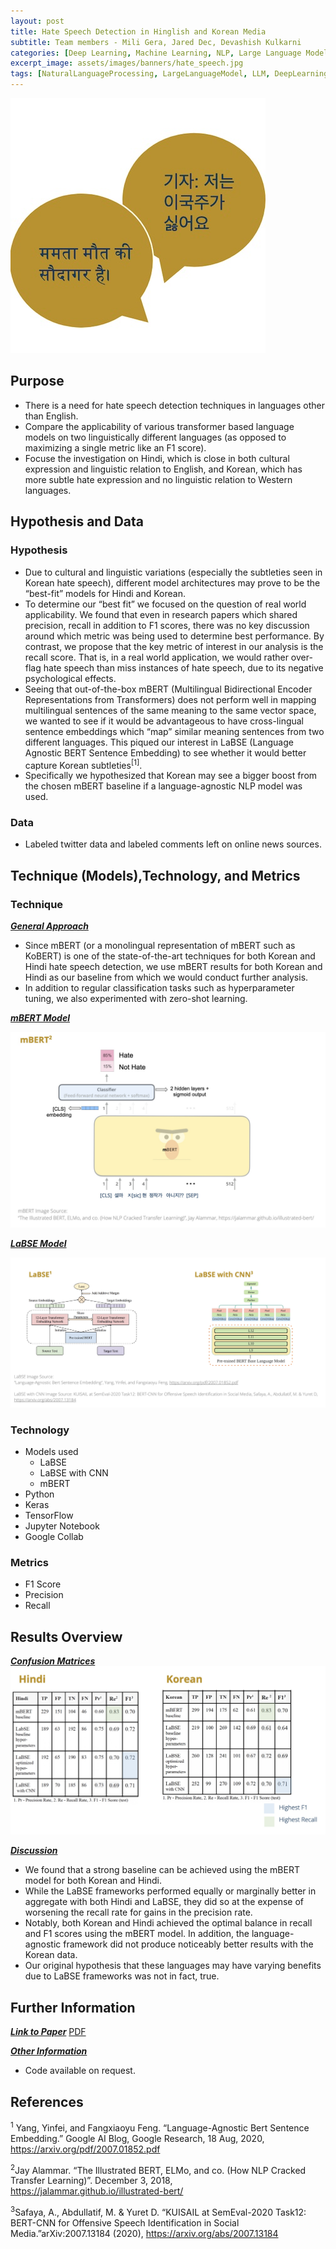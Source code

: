 ```yaml
---
layout: post
title: Hate Speech Detection in Hinglish and Korean Media
subtitle: Team members - Mili Gera, Jared Dec, Devashish Kulkarni
categories: [Deep Learning, Machine Learning, NLP, Large Language Model]
excerpt_image: assets/images/banners/hate_speech.jpg
tags: [NaturalLanguageProcessing, LargeLanguageModel, LLM, DeepLearning, MachineLearning]
---
```


![hatespeech](/assets/images/banners/hate_speech.jpg)  

## Purpose
- There is a need for hate speech detection techniques in languages other than English.
- Compare the applicability of various transformer based language models on two linguistically different languages (as opposed to maximizing a single metric like an F1 score).
- Focuse the investigation on Hindi, which is close in both cultural expression and linguistic relation to English, and Korean, which has more subtle hate expression and no linguistic relation to Western languages. 

## Hypothesis and Data

### Hypothesis
- Due to cultural and linguistic variations (especially the subtleties seen in Korean hate speech), different model architectures may prove to be the “best-fit” models for Hindi and Korean.
- To determine our “best fit” we focused on the question of real world applicability.  We found that even in research papers which shared precision, recall in addition to F1 scores, there was no key discussion around which metric was being used to determine best performance. By contrast, we propose that the key metric of interest in our analysis is the recall score. That is, in a real world application, we would rather over-flag hate speech than miss instances of hate speech, due to its negative psychological effects.
- Seeing that out-of-the-box mBERT (Multilingual Bidirectional Encoder Representations from Transformers) does not perform well in mapping multilingual sentences of the same meaning to the same vector space, we wanted to see if it would be advantageous to have cross-lingual sentence embeddings which “map” similar meaning sentences from two different languages. This piqued our interest in LaBSE (Language Agnostic BERT Sentence Embedding) to see whether it would better capture Korean subtleties<sup>[1]</sup>.
- Specifically we hypothesized that Korean may see a bigger boost from the chosen mBERT baseline if a language-agnostic NLP model was used.

### Data
- Labeled twitter data and labeled comments left on online news sources.

## Technique (Models),Technology, and Metrics 

### Technique  

**<ins>*General Approach*</ins>** 
- Since mBERT (or a monolingual representation of mBERT such as KoBERT) is one of the state-of-the-art techniques for both Korean and Hindi hate speech detection, we use mBERT results for both Korean and Hindi as our baseline from which we would conduct further analysis.
- In addition to regular classification tasks such as hyperparameter tuning, we also experimented with zero-shot learning.
   
**<ins>*mBERT Model*</ins>**  

![mbert](/assets/images/banners/mbert.jpg)

**<ins>*LaBSE Model*</ins>**  

![labse](/assets/images/banners/labse.jpg)

### Technology
- Models used
  - LaBSE
  - LaBSE with CNN
  - mBERT
- Python
- Keras
- TensorFlow
- Jupyter Notebook
- Google Collab

### Metrics
- F1 Score
- Precision
- Recall

## Results Overview

**<ins>*Confusion Matrices*</ins>** 
![hate speech results](/assets/images/banners/hatespeechresults.jpg)  

**<ins>*Discussion*</ins>**

- We found that a strong baseline can be achieved using the mBERT model for both Korean and Hindi.
- While the LaBSE frameworks performed equally or marginally better in aggregate with both Hindi and LaBSE, they did so at the expense of worsening the recall rate for gains in the precision rate.
- Notably, both Korean and Hindi achieved the optimal balance in recall and F1 scores using the mBERT model. In addition, the language-agnostic framework did not produce noticeably better results with the Korean data.
- Our original hypothesis that these languages may have varying benefits due to LaBSE frameworks was not in fact, true.

## Further Information

**<ins>*Link to Paper*</ins>**
<a href="https://miligeraucb.github.io/papers/hate_speech.pdf" target="_blank">PDF</a>

**<ins>*Other Information*</ins>**
- Code available on request.

## References
<sup>1</sup> Yang, Yinfei, and Fangxiaoyu Feng. “Language-Agnostic Bert Sentence Embedding.” Google AI Blog, Google Research, 18 Aug, 2020, https://arxiv.org/pdf/2007.01852.pdf

<sup>2</sup>Jay Alammar. “The Illustrated BERT, ELMo, and co. (How NLP Cracked Transfer Learning)”. December 3, 2018, https://jalammar.github.io/illustrated-bert/

<sup>3</sup>Safaya, A., Abdullatif, M. & Yuret D.  “KUISAIL at SemEval-2020 Task12: BERT-CNN for Offensive Speech Identification in Social Media.”arXiv:2007.13184 (2020), https://arxiv.org/abs/2007.13184

  



